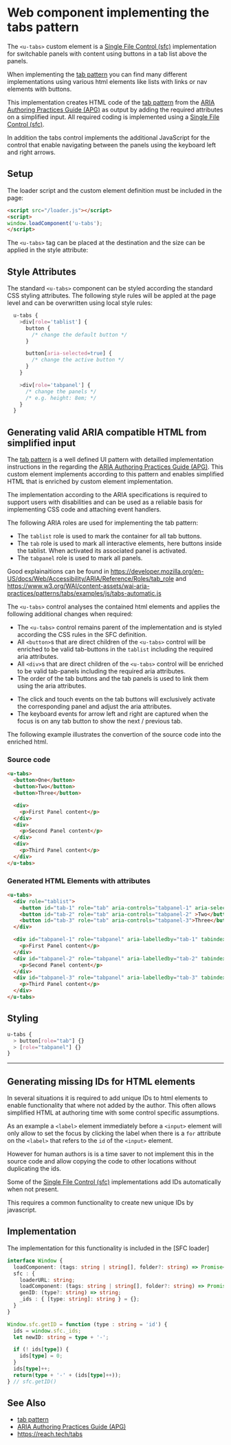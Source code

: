 # Web component implementing the tabs pattern

The `<u-tabs>` custom element is a [Single File Control (sfc)] implementation for switchable panels with content using
buttons in a tab list above the panels.

<!-- ![u-tabs component](/doc/images/u-tabs.png) -->

When implementing the [tab pattern] you can find many different implementations using various html elements like lists with
links or nav elements with buttons.

This implementation creates HTML code of the [tab pattern] from the [ARIA Authoring Practices Guide (APG)] as output by adding
the required attributes on a simplified input. All required coding is implemented using a [Single File Control (sfc)].

In addition the tabs control implements the additional JavaScript for the control that enable navigating between the panels
using the keyboard left and right arrows.


## Setup

The loader script and the custom element definition must be included in the page:

```html
<script src="/loader.js"></script>
<script>
window.loadComponent('u-tabs');
</script>
```

The `<u-tabs>` tag can be placed at the destination and the size can be applied in the style attribute:


## Style Attributes

The standard `<u-tabs>` component can be styled according the standard CSS styling attributes.  The following style
rules will be appled at the page level and can be overwritten using local style rules:

```CSS
  u-tabs {
    >div[role='tablist'] {
      button {
        /* change the default button */
      }

      button[aria-selected=true] {
        /* change the active button */
      }
    }

    >div[role='tabpanel'] {
      /* change the panels */
      /* e.g. height: 8em; */
    }
  }
```


<!-- ## HTML and JavaScript accessible Attributes

The following attributes can be used to configure the behavior of the extended `<u-tabs>` element: -->

## Generating valid ARIA compatible HTML from simplified input

The [tab pattern] is a well defined UI pattern with detailled implementation instructions in the
regarding the [ARIA Authoring Practices Guide (APG)]. This custom element implements according to this pattern and
enables simplified HTML that is enriched by custom element implementation.

The implementation according to the ARIA specifications is required to support users with disabilities and can be used
as a reliable basis for implementing CSS code and attaching event handlers.

The following ARIA roles are used for implementing the tab pattern:

* The `tablist` role is used to mark the container for all tab buttons.
* The `tab` role is used to mark all interactive elements, here buttons inside the tablist. When activated its associated
  panel is activated.
* The `tabpanel` role is used to mark all panels.

Good explainaitions can be found in
<https://developer.mozilla.org/en-US/docs/Web/Accessibility/ARIA/Reference/Roles/tab_role> and
<https://www.w3.org/WAI/content-assets/wai-aria-practices/patterns/tabs/examples/js/tabs-automatic.js>

The `<u-tabs>` control analyses the contained html elements and applies the following additional changes when required:

* The `<u-tabs>` control remains parent of the implementation and is styled according the CSS rules in the SFC definition.
* All `<button>`s that are direct children of the `<u-tabs>` control will be enriched to be valid tab-buttons in the `tablist` including the required aria attributes.
* All `<div>`s that are direct children of the `<u-tabs>` control will be enriched to be valid tab-panels including the required aria attributes.
* The order of the tab buttons and the tab panels is used to link them using the aria attributes.
<!-- * As an alternative to a tab buttons a `title` can be specified on the tab-panels to create a corresponding tab-button. -->
<!-- * Any additional tab-buttons without a corresponding tab panel will be removed. -->
* The click and touch events on the tab buttons will exclusively activate the corresponding panel and adjust the aria attributes.
* The keyboard events for arrow left and right are captured when the focus is on any tab button to show the next / previous tab.

The following example illustrates the convertion of the source code into the enriched html.

### Source code

``` html
<u-tabs>
  <button>One</button>
  <button>Two</button>
  <button>Three</button>

  <div>
    <p>First Panel content</p>
  </div>
  <div>
    <p>Second Panel content</p>
  </div>
  <div>
    <p>Third Panel content</p>
  </div>
</u-tabs>
```

### Generated HTML Elements with attributes

``` html
<u-tabs>
  <div role="tablist">
    <button id="tab-1" role="tab" aria-controls="tabpanel-1" aria-selected="true" >One</button>
    <button id="tab-2" role="tab" aria-controls="tabpanel-2" >Two</button>
    <button id="tab-3" role="tab" aria-controls="tabpanel-3">Three</button>
  </div>

  <div id="tabpanel-1" role="tabpanel" aria-labelledby="tab-1" tabindex="0">
    <p>First Panel content</p>
  </div>
  <div id="tabpanel-2" role="tabpanel" aria-labelledby="tab-2" tabindex="-1">
    <p>Second Panel content</p>
  </div>
  <div id="tabpanel-3" role="tabpanel" aria-labelledby="tab-3" tabindex="-1">
    <p>Third Panel content</p>
  </div>
</u-tabs>
```

## Styling

``` css
u-tabs {
  > button[role="tab"] {}
  > [role="tabpanel"] {}
}
```

---

## Generating missing IDs for HTML elements

In several situations it is required to add unique IDs to html elements to enable functionality that where not added by
the author.  This often allows simplified HTML at authoring time with some control specific assumptions.

As an example a `<label>` element immediately before a `<input>` element will only allow to set the focus by clicking
the label when there is a `for` attribute on the `<label>` that refers to the `id` of the `<input>` element.

However for human authors is is a time saver to not implement this in the source code and allow copying the code to other
locations without duplicating the ids.

Some of the [Single File Control (sfc)] implementations add IDs automatically when not present.

This requires a common functionality to create new unique IDs by javascript.


## Implementation

The implementation for this functionality is included in the [SFC loader]

``` typeScript
interface Window {
  loadComponent: (tags: string | string[], folder?: string) => Promise<void[]>;
  sfc : {
    loaderURL: string;
    loadComponent: (tags: string | string[], folder?: string) => Promise<void[]>;
    genID: (type?: string) => string;
    _ids : { [type: string]: string } = {};
  }
}

Window.sfc.getID = function (type : string = 'id') {
  ids = window.sfc._ids;
  let newID: string = type + '-';

  if (! ids[type]) {
    ids[type] = 0;
  }
  ids[type]++;
  return(type + '-' + (ids[type]++));
} // sfc.getID()
```


## See Also

* [tab pattern]
* [ARIA Authoring Practices Guide (APG)]
* <https://reach.tech/tabs>

[tab pattern]: https://www.w3.org/WAI/ARIA/apg/patterns/tabs/
[ARIA Authoring Practices Guide (APG)]: https://www.w3.org/WAI/ARIA/apg/
[Single File Control (sfc)]: https://www.github.com/mathertel/sfc

